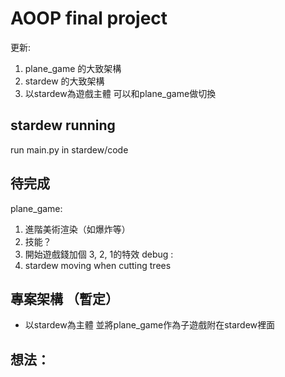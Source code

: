 # AOOP final project
更新:
1. plane_game 的大致架構
2. stardew 的大致架構
3. 以stardew為遊戲主體 可以和plane_game做切換

## stardew running
run main.py in stardew/code
## 待完成
plane_game:
1. 進階美術渲染（如爆炸等）
2. 技能？
3. 開始遊戲錢加個 3, 2, 1的特效
debug :
1. stardew moving when cutting trees
## 專案架構 （暫定）
- 以stardew為主體 並將plane_game作為子遊戲附在stardew裡面

## 想法：
